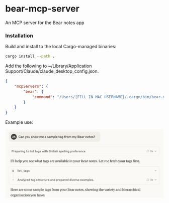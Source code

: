 # bear-mcp-server

An MCP server for the Bear notes app

### Installation

Build and install to the local Cargo-managed binaries:

```bash
cargo install --path .
```

Add the following to ~/Library/Application Support/Claude/claude_desktop_config.json.

```json
{
    "mcpServers": {
        "bear": {
            "command": "/Users/[FILL IN MAC USERNAME]/.cargo/bin/bear-mcp-server"
        }
    }
}
```

Example use:

![Claude screenshot](./images/claude-screenshot.png)
